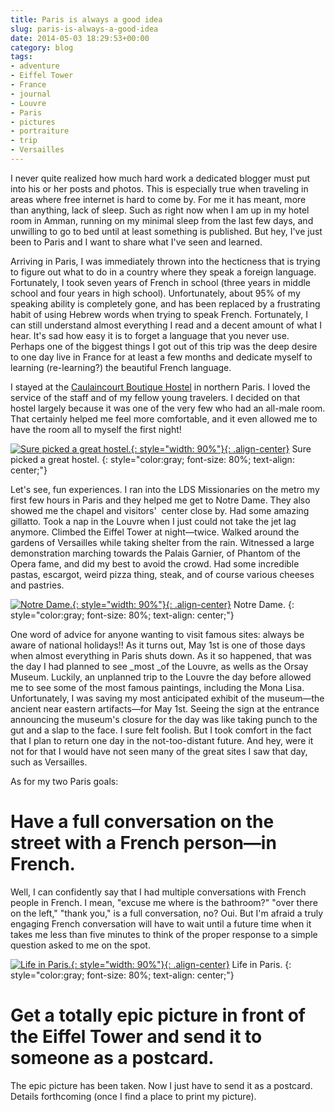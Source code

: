 ```yaml
---
title: Paris is always a good idea
slug: paris-is-always-a-good-idea
date: 2014-05-03 18:29:53+00:00
category: blog
tags:
- adventure
- Eiffel Tower
- France
- journal
- Louvre
- Paris
- pictures
- portraiture
- trip
- Versailles
---
```


I never quite realized how much hard work a dedicated blogger must put into his or her posts and photos. This is especially true when traveling in areas where free internet is hard to come by. For me it has meant, more than anything, lack of sleep. Such as right now when I am up in my hotel room in Amman, running on my minimal sleep from the last few days, and unwilling to go to bed until at least something is published. But hey, I've just been to Paris and I want to share what I've seen and learned.

<!-- more -->

Arriving in Paris, I was immediately thrown into the hecticness that is trying to figure out what to do in a country where they speak a foreign language. Fortunately, I took seven years of French in school (three years in middle school and four years in high school). Unfortunately, about 95% of my speaking ability is completely gone, and has been replaced by a frustrating habit of using Hebrew words when trying to speak French. Fortunately, I can still understand almost everything I read and a decent amount of what I hear. It's sad how easy it is to forget a language that you never use. Perhaps one of the biggest things I got out of this trip was the deep desire to one day live in France for at least a few months and dedicate myself to learning (re-learning?) the beautiful French language.

I stayed at the [Caulaincourt Boutique Hostel](caulaincourt.com) in northern Paris. I loved the service of the staff and of my fellow young travelers. I decided on that hostel largely because it was one of the very few who had an all-male room. That certainly helped me feel more comfortable, and it even allowed me to have the room all to myself the first night!

[![Sure picked a great hostel.](http://jdpinto.files.wordpress.com/2014/05/dsc_0170.jpg){: style="width: 90%"}{: .align-center}](http://jdpinto.files.wordpress.com/2014/05/dsc_0170.jpg) Sure picked a great hostel.
{: style="color:gray; font-size: 80%; text-align: center;"}

Let's see, fun experiences. I ran into the LDS Missionaries on the metro my first few hours in Paris and they helped me get to Notre Dame. They also showed me the chapel and visitors'  center close by. Had some amazing gillatto. Took a nap in the Louvre when I just could not take the jet lag anymore. Climbed the Eiffel Tower at night—twice. Walked around the gardens of Versailles while taking shelter from the rain. Witnessed a large demonstration marching towards the Palais Garnier, of Phantom of the Opera fame, and did my best to avoid the crowd. Had some incredible pastas, escargot, weird pizza thing, steak, and of course various cheeses and pastries.

[![Notre Dame.](http://jdpinto.files.wordpress.com/2014/05/dsc_0038.jpg){: style="width: 90%"}{: .align-center}](http://jdpinto.files.wordpress.com/2014/05/dsc_0038.jpg) Notre Dame.
{: style="color:gray; font-size: 80%; text-align: center;"}

One word of advice for anyone wanting to visit famous sites: always be aware of national holidays!! As it turns out, May 1st is one of those days when almost everything in Paris shuts down. As it so happened, that was the day I had planned to see _most _of the Louvre, as wells as the Orsay Museum. Luckily, an unplanned trip to the Louvre the day before allowed me to see some of the most famous paintings, including the Mona Lisa. Unfortunately, I was saving my most anticipated exhibit of the museum—the ancient near eastern artifacts—for May 1st. Seeing the sign at the entrance announcing the museum's closure for the day was like taking punch to the gut and a slap to the face. I sure felt foolish. But I took comfort in the fact that I plan to return one day in the not-too-distant future. And hey, were it not for that I would have not seen many of the great sites I saw that day, such as Versailles.

As for my two Paris goals:


# Have a full conversation on the street with a French person—in French.


Well, I can confidently say that I had multiple conversations with French people in French. I mean, "excuse me where is the bathroom?" "over there on the left," "thank you," is a full conversation, no? Oui. But I'm afraid a truly engaging French conversation will have to wait until a future time when it takes me less than five minutes to think of the proper response to a simple question asked to me on the spot.

[![Life in Paris.](http://jdpinto.files.wordpress.com/2014/05/dsc_0029.jpg){: style="width: 90%"}{: .align-center}](http://jdpinto.files.wordpress.com/2014/05/dsc_0029.jpg) Life in Paris.
{: style="color:gray; font-size: 80%; text-align: center;"}


# Get a totally epic picture in front of the Eiffel Tower and send it to someone as a postcard.


The epic picture has been taken. Now I just have to send it as a postcard. Details forthcoming (once I find a place to print my picture).
